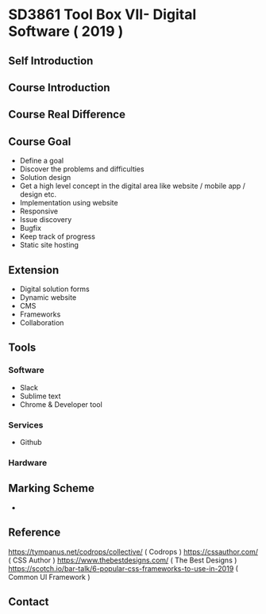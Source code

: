 # SD3861 Tool Box VII- Digital Software ( 2019 )

## Self Introduction
## Course Introduction
## Course Real Difference

## Course Goal
- Define a goal
- Discover the problems and difficulties
- Solution design
- Get a high level concept in the digital area like website / mobile app / design etc.
- Implementation using website
- Responsive
- Issue discovery
- Bugfix
- Keep track of progress
- Static site hosting

## Extension
- Digital solution forms
- Dynamic website
- CMS
- Frameworks
- Collaboration

## Tools
### Software
- Slack
- Sublime text
- Chrome & Developer tool
### Services
- Github
### Hardware

## Marking Scheme
- 

## Reference
https://tympanus.net/codrops/collective/ ( Codrops )
https://cssauthor.com/ ( CSS Author )
https://www.thebestdesigns.com/ ( The Best Designs )
https://scotch.io/bar-talk/6-popular-css-frameworks-to-use-in-2019 ( Common UI Framework )




## Contact
